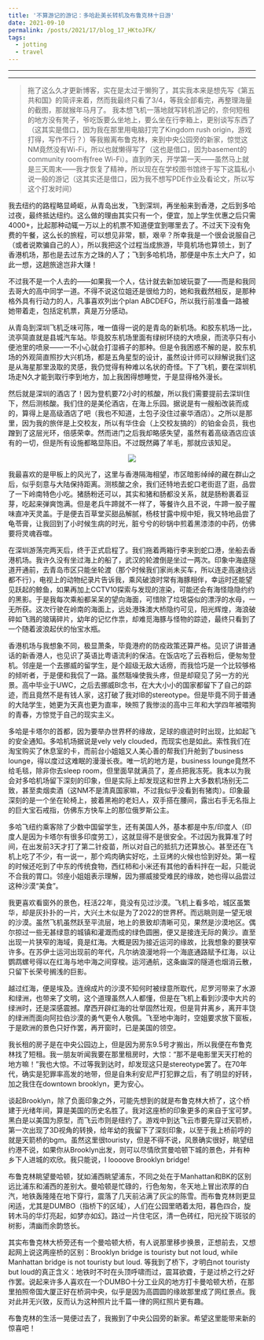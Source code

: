 ```yaml
---
title: '不算游记的游记：多哈赴美长转机及布鲁克林十日游'
date: 2021-09-10
permalink: /posts/2021/17/blog_17_HKtoJFK/
tags:
  - jotting
  - travel
---
```


---

---



> 拖了这么久才更新博客，实在是太过于懒狗了，其实我本来是想先写《第五共和国》的简评来着，然而我最终只看了3/4，等我全部看完，再整理海量的截图，那就猴年马月了。
> 我本想飞机一落地就写转机游记的，奈何短租的地方没有凳子，爷吃饭要么坐地上，要么坐在行李箱上，更别谈写东西了（这其实是借口，因为我在那里用电脑打完了Kingdom rush origin，游戏打得，写作不行？）等我搬离布鲁克林，来到中央公园旁的新家，惊觉这NM竟然没有Wi-Fi，所以也就懒得写了（这也是借口，因为basement的community room有free Wi-Fi）。直到昨天，开学第一天——虽然马上就是三天周末——我才恢复了精神，所以现在在学校图书馆终于写下这篇私小说一般的游记（这其实还是借口，因为我不想写PDE作业及看论文，所以写这个打发时间）



我去纽约的路程略显崎岖，从青岛出发，飞到深圳，再坐船来到香港，之后到多哈过夜，最终抵达纽约。这么做的理由其实只有一个，便宜，加上学生优惠之后只需4000+，比起那种动辄一万以上的机票不知道便宜到哪里去了。不过天下没有免费的午餐，这么长的旅程，可以想见非常，额，艰辛？所幸我是一个很会说服自己（或者说欺骗自己的人），所以我把这个过程当成旅游，毕竟机场也算领土，到了香港机场，那也是去过东方之珠的人了；飞到多哈机场，那便是中东土大户了，如此一想，这趟旅途岂非大赚！

不过我不是一个人去的——如果我一个人，估计就去新加坡玩耍了——而是和我同去哥大的高中同学一道。不得不说这位姐还是很给力的，她和我截然相反，是那种格外具有行动力的人，凡事喜欢列出个plan ABCDEFG，所以我行前准备一路被她带着走，包括定机票，真是万分感动。

从青岛到深圳飞机乏味可陈，唯一值得一说的是青岛的新机场。和胶东机场一比，流亭简直就是县城汽车站。毕竟胶东机场里面有绿树环绕的大喷泉，而流亭只有小便池里的喷泉——一不小心就会打湿裤子的那种。但是令我困惑不解的是，胶东机场的外观简直照抄大兴机场，都是五角星型的设计，虽然设计师可以辩解说我们这是从海星那里汲取的灵感，我仍觉得有种难以名状的奇怪。下了飞机，要在深圳机场走N久才能到取行李到地方，加上我困得想睡觉，于是显得格外漫长。

然后就是深圳的酒店了！因为登机要72小时的核酸，所以我们需要提前去深圳住下，然后测核酸。我们住的是美伦酒店，在海上乐园。据说是有一艘船改装而成的，算得上是高级酒店了吧（我也不知道，土包子没住过豪华酒店）。之所以是那里，因为我的旅伴是上交校友，所以有华住会（上交校友搞的）的铂金会员，我也蹭到了这层光环，倍感荣幸。然而进门之后我却略感失望，虽然有着高级酒店应该有的一切，但是所有设施都略显陈旧。不过既然薅了羊毛，那就应该知足。

<p><center><img src="http://qiuyoungwang.github.io/images/blog17/1.jpeg style="zoom: 50%" ></center></p>

我最喜欢的是甲板上的风光了，这里与香港隔海相望，市区暗影绰绰的藏在群山之后，似乎刻意与大陆保持距离。测核酸之余，我们还特地去蛇口老街逛了逛，品尝了一下岭南特色小吃。猪肠粉还可以，其实和猪和肠都没关系，就是肠粉裹着豆芽，吃起来弹爽饱满。但是老兵牛蹄就不一样了，等餐许久且不说，牛蹄一股子腥味直冲天灵盖。于是便去百草堂买甜品解腻，杨枝甘露中规中矩，我又特地品尝了龟苓膏，让我回到了小时候生病的时光，脏兮兮的砂锅中煎着黑漆漆的中药，仿佛要将灵魂吞噬。

在深圳游荡完两天后，终于正式启程了。我们拖着两箱行李来到蛇口港，坐船去香港机场。我许久没有坐过海上的船了，武汉的轮渡倒是坐过一两次。印象中海底隧道开通前，去青岛市区只能坐轮渡（那个时候我们家尚未买车，所以连走高速绕远都不行），电视上的动物纪录片告诉我，乘风破浪时常有海豚相伴，幸运时还能望见跃起的鲸鱼，如果再加上CCTV10探索与发现的渲染，可能还会有海怪隐隐约约的黑影。于是我每次乘船都呆呆的望向海面，可惜除了垃圾袋似的漂浮的水母，一无所获。这次行驶在岭南的海面上，远处港珠澳大桥隐约可见，阳光辉煌，海浪破碎如飞溅的玻璃碎片，幼年的记忆作祟，却难觅海豚与怪物的踪迹，最终只看到了一个随着波浪起伏的怡宝水瓶。

香港机场与我想象不同，极显萧条，毕竟港府的防疫政策还算严格。见识了讲普通话的新香港人，也见识了英语比粤语流利的保洁。在饭店吃了云吞粉后，便匆匆登机。邻座是一个去挪威的留学生，是个超级无敌大话痨，而我恰巧是一个比较够格的倾听者，于是便和我侃了一路。虽然聒噪使我头疼，但是却窥见了另一方的光景。高中毕业于UWC，之后去挪威BI念书，在大大小小的国家都留下了自己的踪迹，而且竟然不是有钱人家，这打破了我对IB的stereotype。但是毕竟不同于普通的大陆学生，她更为天真也更为直率，映照了我惨淡的高中三年和大学四年被喂狗的青春，方惊觉于自己的现实主义。

多哈是卡塔尔的首都，因为要举办世界杯的缘故，足球的痕迹时时出现，比如起飞的安全通知。多哈机场据说是vely vely clouded，而现实也是如此。索性我们在淘宝购买了休息室的卡，而前台小姐姐又人美心善的帮我们升舱到了business lounge，得以度过这难眠的漫漫长夜。唯一坑的地方是，business lounge竟然不给毛毯，除非你去sleep room，但里面早就满员了，差点把我冻死。我本以为我会对多哈机场留下深刻的印象，但是实际上却发现这和世界上大多数机场别无二致，甚至卖烟卖酒（这NM不是清真国家嘛，不过我似乎没看到有猪肉）。印象最深刻的是一个坐在轮椅上，披着黑袍的老妇人，双手搭在腰间，露出右手无名指上的巨大宝石戒指，仿佛东方快车上的那位俄罗斯公主。

多哈飞纽约乘客除了少数中国留学生，还有美国人外，基本都是中东/印度人（印度人是因为卡塔尔有很多印度劳工），这就显得不是很安全。不过因为我算准了时间，在出发前3天才打了第二针疫苗，所以对自己的抵抗力还算放心。甚至还在飞机上吃了不少，有一说一，那个鸡肉确实好吃，土豆烤的火候也恰到好处。第一程的时候还吃到了中东的传统食物，西红柿和小米还有其他的香料拌在一起，只能说不合我的胃口。邻座小姐姐表示理解，因为挪威接受难民的缘故，她也得以品尝过这种沙漠“美食”。

我更喜欢看窗外的景色，枉活22年，竟没有见过沙漠。飞机上看多哈，城区虽繁华，却是灰扑扑的一片，大兴土木似是为了2022的世界杯。而远眺则是一望无垠的沙漠。虽然飞机虽然跃至平流层，地上的景致却清晰可见，果然是沙漠地区。偶尔掠过一些无甚绿意的城镇和灌溉而成的绿色圆圈，便又是接连无际的黄沙。直至出现一片狭窄的海域，竟是红海。大概是因为接近运河的缘故，比我想象的要狭窄许多。在苏伊士运河出现前的年代，凡尔纳浪漫地将一个海底通路赋予红海，以让鹦鹉螺号得以在红海与地中海之间穿梭。运河通航，这条幽深的隧道也烟消云散，只留下长荣号搁浅的巨影。

越过红海，便是埃及。连绵成片的沙漠不知何时被绿意所取代，尼罗河带来了水源和绿洲，也带来了文明，这个道理虽然人人都懂，但是在飞机上看到沙漠中大片的绿洲时，还是深感震撼。摩西开辟红海的壮举固然壮观，但是背井离乡，离开丰饶的绿洲而面向阿拉伯沙漠的勇气更令人敬佩。飞至地中海时，空姐要求放下窗板，于是欧洲的景色只好作罢，再开窗时，已是美国的领空。

我长租的房子是在中央公园边上，但是因为房东9.5号才搬出，所以我便在布鲁克林找了短租。我一朋友听闻我要在那里租房时，大惊：“那不是电影里天天打枪的地方嘛！”我也大惊。不过等我到达时，却发现这只是stereotype罢了。在70年代，确实是犯罪率高发的地带，但是自朱利安尼严打犯罪之后，有了明显的好转，加之我住在downtown brooklyn，更为安心。

谈起Brooklyn，除了负面印象之外，可能先想到的就是布鲁克林大桥了，这个桥建于光绪年间，算是美国的历史名胜了。我对这座桥的印象更多的来自于宝可梦。黑白是以美国为原型，而飞云市则是纽约了。游戏中到达飞云市要先穿过天箭桥，第一次出现了3D视角的转换，给年幼的我留下了深刻印象，以至于我上桥前哼的就是天箭桥的bgm。虽然这里很touristy，但是不得不说，风景确实很好，眺望纽约港不说，如果你从Brooklyn出发，则可以尽情欣赏曼哈顿下城的景色，并有种乡下人进城的欢欣。我只能说，I loooove Brooklyn bridge!

布鲁克林眺望曼哈顿，犹如浦西眺望浦东，不同之处在于Manhattan和BK的区别远比浦东和浦西的差别大。曼哈顿是忙碌的，行色匆匆，冬天地上冒出浓厚的白汽，地铁轰隆隆在地下穿行，震落了几天前沾满了灰尘的陈雪。而布鲁克林则更显闲适，尤其是DUMBO（指桥下的区域），人们在公园里晒着太阳，暮色四合，旋转木马的华灯亮起，如梦亦如幻。路过一片住宅区，清一色砖红，阳光投下斑驳的树影，清幽而余韵悠长。

其实布鲁克林大桥旁还有一个曼哈顿大桥，有人说那里移步换景，正想前去，又想起网上说这两座桥的区别：Brooklyn bridge is touristy but not loud, while Manhattan bridge is not touristy but loud. 等我到了桥下，才明白not touristy but loud的真正含义：地铁时不时在头顶呼啸而过，震耳欲聋，于是过桥之行之好作罢。说起来许多人喜欢在一个DUMBO十分工业风的地方打卡曼哈顿大桥，在那里拍照帝国大厦正好在桥洞中央，似乎是因为高圆圆的缘故那里成了网红景点。我对此并无兴致，反而认为这种照片比千篇一律的网红照片更有趣。

布鲁克林的生活一晃便过去了，我搬到了中央公园旁的新家。希望这里能带来新的惊喜吧！

